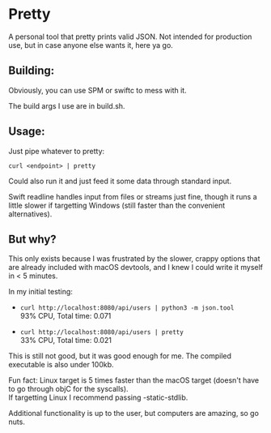 # Pretty

A personal tool that pretty prints valid JSON. 
Not intended for production use, but in case anyone else wants it, here ya go.

## Building: 
Obviously, you can use SPM or swiftc to mess with it.

The build args I use are in build.sh.

## Usage: 
Just pipe whatever to pretty:

```
curl <endpoint> | pretty
```

Could also run it and just feed it some data through standard input.

Swift readline handles input from files or streams just fine, though 
it runs a little slower if targetting Windows (still faster than the convenient alternatives).

## But why?

This only exists because I was frustrated by the slower, crappy options that are already 
included with macOS devtools, and I knew I could write it myself in < 5 minutes.

In my initial testing:
- `curl http://localhost:8080/api/users | python3 -m json.tool` \
   93% CPU, Total time: 0.071

- `curl http://localhost:8080/api/users | pretty` \
  33% CPU, Total time: 0.021

This is still not good, but it was good enough for me. The compiled executable is also under 100kb.

Fun fact: Linux target is 5 times faster than the macOS 
target (doesn't have to go through objC for the syscalls).  
If targetting Linux I recommend passing -static-stdlib.

Additional functionality is up to the user, but computers are amazing, so go nuts.
